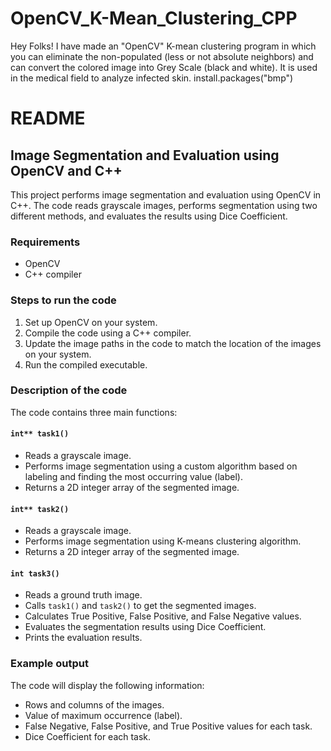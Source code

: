 # OpenCV_K-Mean_Clustering_CPP
Hey Folks!  I have made an "OpenCV" K-mean clustering program in which you can eliminate the non-populated (less or not absolute neighbors) and can convert the colored image into Grey Scale (black and white). It is used in the medical field to analyze infected skin. 
install.packages("bmp")

# README

## Image Segmentation and Evaluation using OpenCV and C++

This project performs image segmentation and evaluation using OpenCV in C++. The code reads grayscale images, performs segmentation using two different methods, and evaluates the results using Dice Coefficient.

### Requirements

- OpenCV
- C++ compiler

### Steps to run the code

1. Set up OpenCV on your system.
2. Compile the code using a C++ compiler.
3. Update the image paths in the code to match the location of the images on your system.
4. Run the compiled executable.

### Description of the code

The code contains three main functions:

#### `int** task1()`



- Reads a grayscale image.
- Performs image segmentation using a custom algorithm based on labeling and finding the most occurring value (label).
- Returns a 2D integer array of the segmented image.

#### `int** task2()`

- Reads a grayscale image.
- Performs image segmentation using K-means clustering algorithm.
- Returns a 2D integer array of the segmented image.

#### `int task3()`

- Reads a ground truth image.
- Calls `task1()` and `task2()` to get the segmented images.
- Calculates True Positive, False Positive, and False Negative values.
- Evaluates the segmentation results using Dice Coefficient.
- Prints the evaluation results.

### Example output

The code will display the following information:

- Rows and columns of the images.
- Value of maximum occurrence (label).
- False Negative, False Positive, and True Positive values for each task.
- Dice Coefficient for each task.
